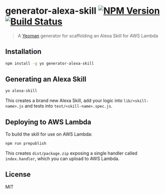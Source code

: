 # generator-alexa-skill [![NPM Version](https://badge.fury.io/js/generator-alexa-skill.svg)](http://badge.fury.io/js/generator-alexa-skill) [![Build Status](https://travis-ci.org/cameronhunter/generator-alexa-skill.svg)](https://travis-ci.org/cameronhunter/generator-alexa-skill)

> A [Yeoman](http://yeoman.io) generator for scaffolding an Alexa Skill for AWS Lambda

## Installation

```bash
npm install -g yo generator-alexa-skill
```

## Generating an Alexa Skill

```bash
yo alexa-skill
```

This creates a brand new Alexa Skill, add your logic into `lib/<skill-name>.js` and tests into `test/<skill-name>.spec.js`.

## Deploying to AWS Lambda

To build the skill for use on AWS Lambda:

```bash
npm run prepublish
```

This creates `dist/package.zip` exposing a single handler called `index.handler`, which you can upload to AWS Lambda.

## License

MIT
